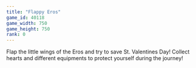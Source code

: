 ```yaml
---
title: "Flappy Eros"
game_id: 40118
game_width: 750
game_height: 750
rank: 0
---
```

Flap the little wings of the Eros and try to save St. Valentines Day! Collect hearts and different equipments to protect yourself during the journey!